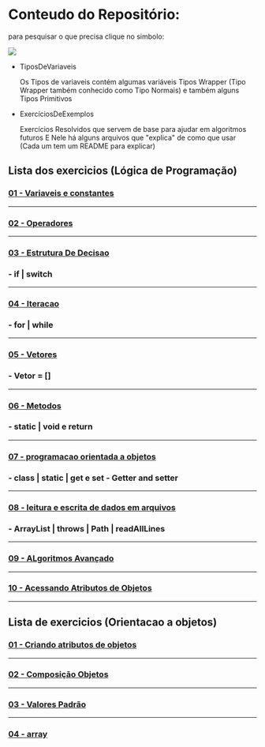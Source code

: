 # Conteudo do Repositório:

para pesquisar o que precisa clique no simbolo:  

<img src="https://github.com/gladsonsimoes/gladsonsimoes/blob/main/pesquisagithub.png"/>

- TiposDeVariaveis

  Os Tipos de variaveis contém
  algumas variáveis Tipos Wrapper
  (Tipo Wrapper também conhecido como Tipo Normais)
  e também alguns Tipos Primitivos 

- ExercíciosDeExemplos

  Exercícios Resolvidos que servem de base
  para ajudar em algoritmos futuros
  E Nele há alguns arquivos que "explica" 
  de como que usar (Cada um tem um README para explicar)

##

## Lista dos exercicios (Lógica de Programação) 

### [01 - Variaveis e constantes ](https://github.com/gladsonsimoes/ExerciciosDeExemplo_Java/tree/main/ExerciciosDeExemplo/01_variaveis_e_constantes/)
----
### [02 - Operadores](https://github.com/gladsonsimoes/ExerciciosDeExemplo_Java/tree/main/ExerciciosDeExemplo/02_operadores/)
----
### [03 - Estrutura De Decisao ](https://github.com/gladsonsimoes/ExerciciosDeExemplo_Java/tree/main/ExerciciosDeExemplo/03_estrutura_de_decisao/)
### - if | switch
----
### [04 - Iteracao ](https://github.com/gladsonsimoes/ExerciciosDeExemplo_Java/tree/main/ExerciciosDeExemplo/04_Iteracao/)
### - for | while
----
### [05 - Vetores ](https://github.com/gladsonsimoes/ExerciciosDeExemplo_Java/tree/main/ExerciciosDeExemplo/05_vetores/)
### -  Vetor = []
----
### [06 - Metodos ](https://github.com/gladsonsimoes/ExerciciosDeExemplo_Java/tree/main/ExerciciosDeExemplo/06_metodos/)
### - static | void e return
----
### [07 - programacao orientada a objetos ](https://github.com/gladsonsimoes/ExerciciosDeExemplo_Java/tree/main/ExerciciosDeExemplo/07_programacao_orientada_a_objetos/)
### - class | static | get e set - Getter and setter
----
### [08 - leitura e escrita de dados em arquivos](https://github.com/gladsonsimoes/ExerciciosDeExemplo_Java/tree/main/ExerciciosDeExemplo/08_leitura_e_escrita_de_dados_em_arquivos/)
### - ArrayList | throws | Path | readAllLines
----
### [09 - ALgoritmos Avançado ](https://github.com/gladsonsimoes/ExerciciosDeExemplo_Java/tree/main/ExerciciosDeExemplo/algoritmos_avancado/)
----
### [10 - Acessando Atributos de Objetos ](https://github.com/gladsonsimoes/ExerciciosDeExemplo_Java/tree/main/ExerciciosDeExemplo/acessando_atributos_de_objetos/)
----
## Lista de exercicios (Orientacao a objetos)

### [01 - Criando atributos de objetos](https://github.com/gladsonsimoes/ExerciciosDeExemplo_Java/tree/main/orientacao_a_objetos/acessando_atributos_de_objetos/)
----
### [02 - Composição Objetos ](https://github.com/gladsonsimoes/ExerciciosDeExemplo_Java/tree/main/orientacao_a_objetos/composicao_objetos/)
----
### [03 - Valores Padrão ](https://github.com/gladsonsimoes/ExerciciosDeExemplo_Java/tree/main/orientacao_a_objetos/valores_padrao/)
----
### [04 - array](/)
